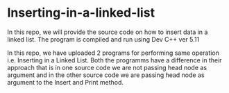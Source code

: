 # Inserting-in-a-linked-list
In this repo, we will provide the source code on how to insert data in a linked list.
The program is compiled and run using Dev C++ ver 5.11

In this repo, we have uploaded 2 programs for performing same operation i.e. Inserting in a Linked List. Both the programms have a difference in their approach that is in one source code we are not passing head node as argument and in the other source code we are passing head node as argument to the Insert and Print method. 
